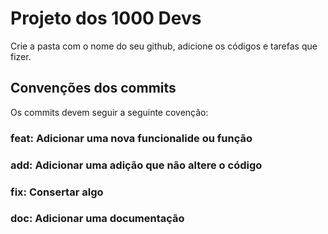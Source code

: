 # Projeto dos 1000 Devs 

 Crie a pasta com o nome do seu github, adicione os códigos e tarefas que fizer.

## Convenções dos commits

Os commits devem seguir a seguinte covenção:

### feat: Adicionar uma nova funcionalide ou função

### add: Adicionar uma adição que não altere o código

### fix: Consertar algo

### doc: Adicionar uma documentação

